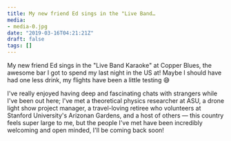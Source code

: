 ```yaml
---
title: My new friend Ed sings in the "Live Band…
media:
- media-0.jpg
date: "2019-03-16T04:21:21Z"
draft: false
tags: []
---
```

My new friend Ed sings in the "Live Band Karaoke" at Copper Blues, the awesome bar I got to spend my last night in the US at\! Maybe I should have had one less drink, my flights have been a little testing 😅



I've really enjoyed having deep and fascinating chats with strangers while I've been out here; I've met a theoretical physics researcher at ASU, a drone light show project manager, a travel-loving retiree who volunteers at Stanford University's Arizonan Gardens, and a host of others — this country feels super large to me, but the people I've met have been incredibly welcoming and open minded, I'll be coming back soon\!
